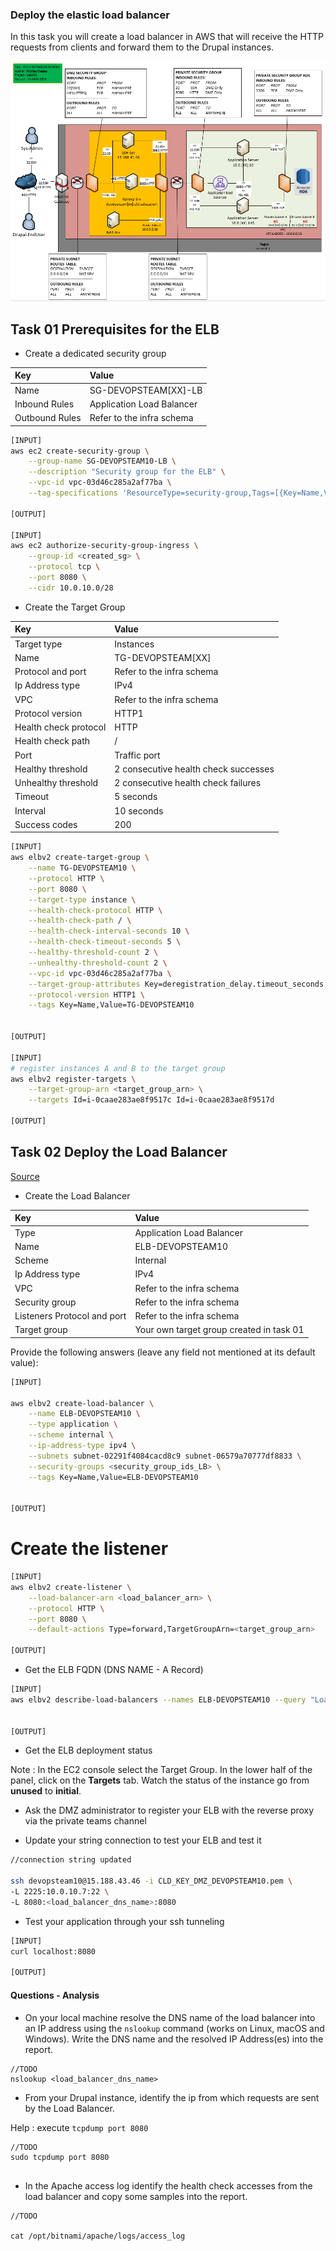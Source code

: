 ### Deploy the elastic load balancer

In this task you will create a load balancer in AWS that will receive
the HTTP requests from clients and forward them to the Drupal
instances.

[//]: # (TODO note: nothing executed yet)
![Schema](./img/CLD_AWS_INFA.PNG)

## Task 01 Prerequisites for the ELB

* Create a dedicated security group

|Key|Value|
|:--|:--|
|Name|SG-DEVOPSTEAM[XX]-LB|
|Inbound Rules|Application Load Balancer|
|Outbound Rules|Refer to the infra schema|

```bash
[INPUT]
aws ec2 create-security-group \
    --group-name SG-DEVOPSTEAM10-LB \
    --description "Security group for the ELB" \
    --vpc-id vpc-03d46c285a2af77ba \
    --tag-specifications 'ResourceType=security-group,Tags=[{Key=Name,Value=SG-DEVOPSTEAM10-LB}]'

[OUTPUT]

[INPUT]
aws ec2 authorize-security-group-ingress \
    --group-id <created_sg> \
    --protocol tcp \
    --port 8080 \
    --cidr 10.0.10.0/28

```

* Create the Target Group

|Key|Value|
|:--|:--|
|Target type|Instances|
|Name|TG-DEVOPSTEAM[XX]|
|Protocol and port|Refer to the infra schema|
|Ip Address type|IPv4|
|VPC|Refer to the infra schema|
|Protocol version|HTTP1|
|Health check protocol|HTTP|
|Health check path|/|
|Port|Traffic port|
|Healthy threshold|2 consecutive health check successes|
|Unhealthy threshold|2 consecutive health check failures|
|Timeout|5 seconds|
|Interval|10 seconds|
|Success codes|200|

```bash
[INPUT]
aws elbv2 create-target-group \
    --name TG-DEVOPSTEAM10 \
    --protocol HTTP \
    --port 8080 \
    --target-type instance \
    --health-check-protocol HTTP \
    --health-check-path / \
    --health-check-interval-seconds 10 \
    --health-check-timeout-seconds 5 \
    --healthy-threshold-count 2 \
    --unhealthy-threshold-count 2 \
    --vpc-id vpc-03d46c285a2af77ba \
    --target-group-attributes Key=deregistration_delay.timeout_seconds,Value=300 \
    --protocol-version HTTP1 \
    --tags Key=Name,Value=TG-DEVOPSTEAM10


[OUTPUT]

[INPUT]
# register instances A and B to the target group
aws elbv2 register-targets \
    --target-group-arn <target_group_arn> \
    --targets Id=i-0caae283ae8f9517c Id=i-0caae283ae8f9517d

[OUTPUT]

```


## Task 02 Deploy the Load Balancer

[Source](https://aws.amazon.com/elasticloadbalancing/)

* Create the Load Balancer

|Key|Value|
|:--|:--|
|Type|Application Load Balancer|
|Name|ELB-DEVOPSTEAM10|
|Scheme|Internal|
|Ip Address type|IPv4|
|VPC|Refer to the infra schema|
|Security group|Refer to the infra schema|
|Listeners Protocol and port|Refer to the infra schema|
|Target group|Your own target group created in task 01|

Provide the following answers (leave any
field not mentioned at its default value):

```bash
[INPUT]

aws elbv2 create-load-balancer \
    --name ELB-DEVOPSTEAM10 \
    --type application \
    --scheme internal \
    --ip-address-type ipv4 \
    --subnets subnet-02291f4084cacd8c9 subnet-06579a70777df8833 \
    --security-groups <security_group_ids_LB> \
    --tags Key=Name,Value=ELB-DEVOPSTEAM10


[OUTPUT]

```

# Create the listener

```bash
[INPUT]
aws elbv2 create-listener \
    --load-balancer-arn <load_balancer_arn> \
    --protocol HTTP \
    --port 8080 \
    --default-actions Type=forward,TargetGroupArn=<target_group_arn>

[OUTPUT]

```

* Get the ELB FQDN (DNS NAME - A Record)

```bash
[INPUT]
aws elbv2 describe-load-balancers --names ELB-DEVOPSTEAM10 --query "LoadBalancers[0].DNSName"


[OUTPUT]

```

* Get the ELB deployment status

Note : In the EC2 console select the Target Group. In the
       lower half of the panel, click on the **Targets** tab. Watch the
       status of the instance go from **unused** to **initial**.

* Ask the DMZ administrator to register your ELB with the reverse proxy via the private teams channel

* Update your string connection to test your ELB and test it

```bash
//connection string updated

ssh devopsteam10@15.188.43.46 -i CLD_KEY_DMZ_DEVOPSTEAM10.pem \
-L 2225:10.0.10.7:22 \
-L 8080:<load_balancer_dns_name>:8080 

```

* Test your application through your ssh tunneling

```bash
[INPUT]
curl localhost:8080

[OUTPUT]

```

#### Questions - Analysis

* On your local machine resolve the DNS name of the load balancer into
  an IP address using the `nslookup` command (works on Linux, macOS and Windows). Write
  the DNS name and the resolved IP Address(es) into the report.

```
//TODO
nslookup <load_balancer_dns_name>
```

* From your Drupal instance, identify the ip from which requests are sent by the Load Balancer.

Help : execute `tcpdump port 8080`

```
//TODO
sudo tcpdump port 8080


```

* In the Apache access log identify the health check accesses from the
  load balancer and copy some samples into the report.

```
//TODO

cat /opt/bitnami/apache/logs/access_log

```
